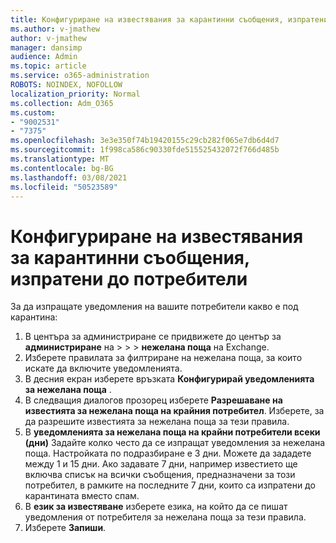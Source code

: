 ```yaml
---
title: Конфигуриране на известявания за карантинни съобщения, изпратени до потребители
ms.author: v-jmathew
author: v-jmathew
manager: dansimp
audience: Admin
ms.topic: article
ms.service: o365-administration
ROBOTS: NOINDEX, NOFOLLOW
localization_priority: Normal
ms.collection: Adm_O365
ms.custom:
- "9002531"
- "7375"
ms.openlocfilehash: 3e3e350f74b19420155c29cb282f065e7db6d4d7
ms.sourcegitcommit: 1f998ca586c90330fde515525432072f766d485b
ms.translationtype: MT
ms.contentlocale: bg-BG
ms.lasthandoff: 03/08/2021
ms.locfileid: "50523589"
---
```

# <a name="configure-quarantine-notifications-sent-to-users"></a>Конфигуриране на известявания за карантинни съобщения, изпратени до потребители

За да изпращате уведомления на вашите потребители какво е под карантина:

1. В центъра за администриране се придвижете до център за **администриране** на  >    >    >  **нежелана поща** на Exchange.
2. Изберете правилата за филтриране на нежелана поща, за които искате да включите уведомленията.
3. В десния екран изберете връзката **Конфигурирай уведомленията за нежелана поща** .
4. В следващия диалогов прозорец изберете **Разрешаване на известията за нежелана поща на крайния потребител**. Изберете, за да разрешите известията за нежелана поща за тези правила.
5. В **уведомленията за нежелана поща на крайни потребители всеки (дни)** Задайте колко често да се изпращат уведомления за нежелана поща. Настройката по подразбиране е 3 дни. Можете да зададете между 1 и 15 дни. Ако задавате 7 дни, например известието ще включва списък на всички съобщения, предназначени за този потребител, в рамките на последните 7 дни, които са изпратени до карантината вместо спам.
6. В **език за известяване** изберете езика, на който да се пишат уведомления от потребителя за нежелана поща за тези правила.
7. Изберете **Запиши**.
